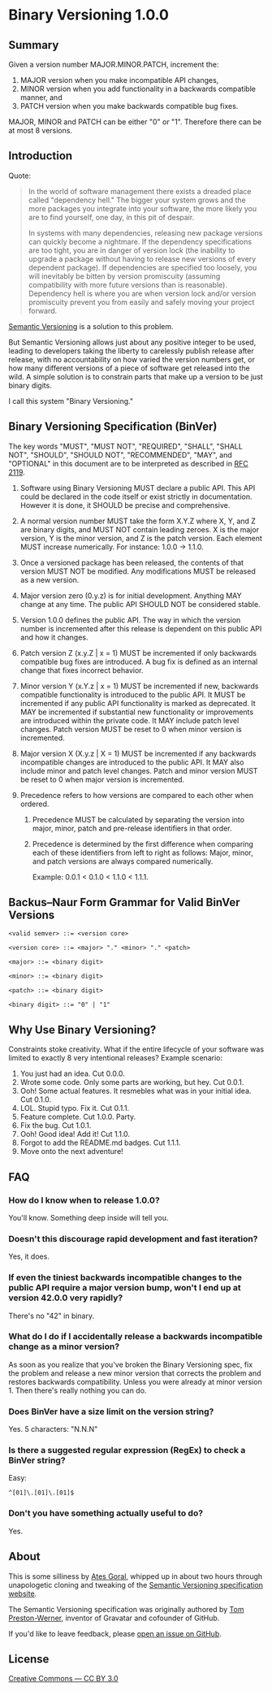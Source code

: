 Binary Versioning 1.0.0
==============================

Summary
-------

Given a version number MAJOR.MINOR.PATCH, increment the:

1. MAJOR version when you make incompatible API changes,
1. MINOR version when you add functionality in a backwards compatible
   manner, and
1. PATCH version when you make backwards compatible bug fixes.

MAJOR, MINOR and PATCH can be either "0" or "1". Therefore there can be at most 8 versions.

Introduction
------------

Quote:

> In the world of software management there exists a dreaded place called
> "dependency hell." The bigger your system grows and the more packages you
> integrate into your software, the more likely you are to find yourself, one
> day, in this pit of despair.
>
> In systems with many dependencies, releasing new package versions can quickly become a nightmare. If the dependency specifications are too tight, you are in danger of version lock (the inability to upgrade a package without having to release new versions of every dependent package). If dependencies are specified too loosely, you will inevitably be bitten by version promiscuity (assuming compatibility with more future versions than is reasonable). Dependency hell is where you are when version lock and/or version promiscuity prevent you from easily and safely moving your project forward.

[Semantic Versioning](https://semver.org/) is a solution to this problem.

But Semantic Versioning allows just about any positive integer to be used, leading to developers taking the liberty to carelessly publish release after release, with no accountability on how varied the version numbers get, or how many different versions of a
piece of software get released into the wild. A simple solution is to constrain parts that make up a version to be just binary digits.

I call this system "Binary Versioning."

Binary Versioning Specification (BinVer)
------------------------------------------

The key words "MUST", "MUST NOT", "REQUIRED", "SHALL", "SHALL NOT", "SHOULD",
"SHOULD NOT", "RECOMMENDED", "MAY", and "OPTIONAL" in this document are to be
interpreted as described in [RFC 2119](https://tools.ietf.org/html/rfc2119).

1. Software using Binary Versioning MUST declare a public API. This API
could be declared in the code itself or exist strictly in documentation.
However it is done, it SHOULD be precise and comprehensive.

1. A normal version number MUST take the form X.Y.Z where X, Y, and Z are
binary digits, and MUST NOT contain leading zeroes. X is the
major version, Y is the minor version, and Z is the patch version.
Each element MUST increase numerically. For instance: 1.0.0 -> 1.1.0.

1. Once a versioned package has been released, the contents of that version
MUST NOT be modified. Any modifications MUST be released as a new version.

1. Major version zero (0.y.z) is for initial development. Anything MAY change
at any time. The public API SHOULD NOT be considered stable.

1. Version 1.0.0 defines the public API. The way in which the version number
is incremented after this release is dependent on this public API and how it
changes.

1. Patch version Z (x.y.Z | x = 1) MUST be incremented if only backwards
compatible bug fixes are introduced. A bug fix is defined as an internal
change that fixes incorrect behavior.

1. Minor version Y (x.Y.z | x = 1) MUST be incremented if new, backwards
compatible functionality is introduced to the public API. It MUST be
incremented if any public API functionality is marked as deprecated. It MAY be
incremented if substantial new functionality or improvements are introduced
within the private code. It MAY include patch level changes. Patch version
MUST be reset to 0 when minor version is incremented.

1. Major version X (X.y.z | X = 1) MUST be incremented if any backwards
incompatible changes are introduced to the public API. It MAY also include minor
and patch level changes. Patch and minor version MUST be reset to 0 when major
version is incremented.

1. Precedence refers to how versions are compared to each other when ordered.

   1. Precedence MUST be calculated by separating the version into major,
      minor, patch and pre-release identifiers in that order.

   1. Precedence is determined by the first difference when comparing each of
      these identifiers from left to right as follows: Major, minor, and patch
      versions are always compared numerically.

      Example: 0.0.1 < 0.1.0 < 1.1.0 < 1.1.1.

Backus–Naur Form Grammar for Valid BinVer Versions
--------------------------------------------------
```
<valid semver> ::= <version core>

<version core> ::= <major> "." <minor> "." <patch>

<major> ::= <binary digit>

<minor> ::= <binary digit>

<patch> ::= <binary digit>

<binary digit> ::= "0" | "1"
```

Why Use Binary Versioning?
----------------------------

Constraints stoke creativity. What if the entire lifecycle of your software was
limited to exactly 8 very intentional releases? Example scenario:

1. You just had an idea. Cut 0.0.0.
1. Wrote some code. Only some parts are working, but hey. Cut 0.0.1.
1. Ooh! Some actual features. It resmebles what was in your initial idea. Cut 0.1.0.
1. LOL. Stupid typo. Fix it. Cut 0.1.1.
1. Feature complete. Cut 1.0.0. Party.
1. Fix the bug. Cut 1.0.1.
1. Ooh! Good idea! Add it! Cut 1.1.0.
1. Forgot to add the README.md badges. Cut 1.1.1.
1. Move onto the next adventure!

FAQ
---

### How do I know when to release 1.0.0?

You'll know. Something deep inside will tell you.

### Doesn't this discourage rapid development and fast iteration?

Yes, it does.

### If even the tiniest backwards incompatible changes to the public API require a major version bump, won't I end up at version 42.0.0 very rapidly?

There's no "42" in binary.

### What do I do if I accidentally release a backwards incompatible change as a minor version?

As soon as you realize that you've broken the Binary Versioning spec, fix
the problem and release a new minor version that corrects the problem and
restores backwards compatibility. Unless you were already at minor version 1.
Then there's really nothing you can do.

### Does BinVer have a size limit on the version string?

Yes. 5 characters: "N.N.N"

### Is there a suggested regular expression (RegEx) to check a BinVer string?

Easy:

```
^[01]\.[01]\.[01]$
```

### Don't you have something actually useful to do?

Yes.

About
-----

This is some silliness by [Ates Goral](https://magnetiq.ca), whipped up in about two hours through unapologetic cloning and tweaking of the [Semantic Versioning specification website](https://semver.org/).

The Semantic Versioning specification was originally authored by [Tom
Preston-Werner](https://tom.preston-werner.com), inventor of Gravatar and
cofounder of GitHub.

If you'd like to leave feedback, please [open an issue on
GitHub](https://github.com/atesgoral/binver.org/issues).

License
-------

[Creative Commons ― CC BY 3.0](https://creativecommons.org/licenses/by/3.0/)
